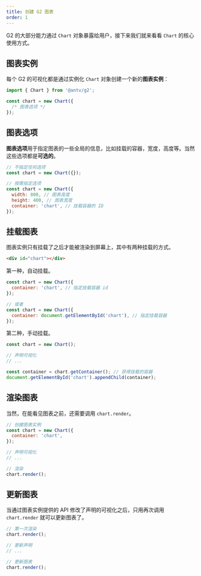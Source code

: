 ```yaml
---
title: 创建 G2 图表
order: 1
---
```


G2 的大部分能力通过 `Chart` 对象暴露给用户，接下来我们就来看看 `Chart` 的核心使用方式。

## 图表实例

每个 G2 的可视化都是通过实例化 `Chart` 对象创建一个新的**图表实例**：

```js
import { Chart } from '@antv/g2';

const chart = new Chart({
  /* 图表选项 */
});
```

## 图表选项

**图表选项**用于指定图表的一些全局的信息，比如挂载的容器，宽度，高度等。当然这些选项都是**可选的**。

```js
// 不指定任何选项
const chart = new Chart({});

// 按需指定选项
const chart = new Chart({
  width: 800, // 图表高度
  height: 400, // 图表宽度
  container: 'chart', // 挂载容器的 ID
});
```

## 挂载图表

图表实例只有挂载了之后才能被渲染到屏幕上，其中有两种挂载的方式。

```html
<div id="chart"></div>
```

第一种，自动挂载。

```js
const chart = new Chart({
  container: 'chart', // 指定挂载容器 id
});

// 或者
const chart = new Chart({
  container: document.getElementById('chart'), // 指定挂载容器
});
```

第二种，手动挂载。

```js
const chart = new Chart();

// 声明可视化
// ...

const container = chart.getContainer(); // 获得挂载的容器
document.getElementById('chart').appendChild(container);
```

## 渲染图表

当然，在能看见图表之前，还需要调用 `chart.render`。

```js
// 创建图表实例
const chart = new Chart({
  container: 'chart',
});

// 声明可视化
// ...

// 渲染
chart.render();
```

## 更新图表

当通过图表实例提供的 API 修改了声明的可视化之后，只用再次调用 `chart.render` 就可以更新图表了。

```js
// 第一次渲染
chart.render();

// 更新声明
// ...

// 更新图表
chart.render();
```

